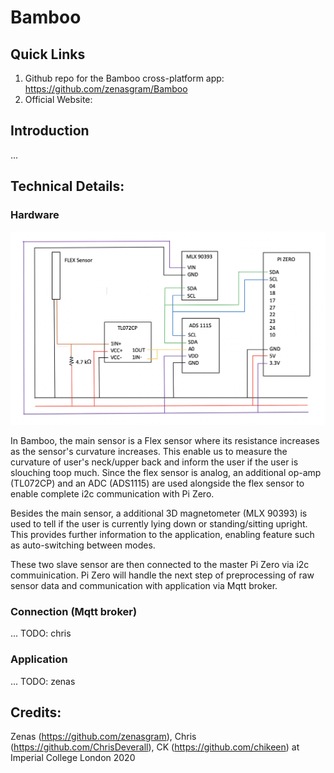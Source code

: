 # Bamboo

## Quick Links

1. Github repo for the Bamboo cross-platform app: https://github.com/zenasgram/Bamboo
2. Official Website:


## Introduction

...


## Technical Details:

### Hardware 

![Circuit Diagram of Bamboo](Hardware_circuit.png)

In Bamboo, the main sensor is a Flex sensor where its resistance increases as the sensor's curvature increases. This enable us to measure the curvature of user's neck/upper back and inform the user if the user is slouching toop much. Since the flex sensor is analog, an additional op-amp (TL072CP) and an ADC (ADS1115) are used alongside the flex sensor to enable complete i2c communication with Pi Zero. 

Besides the main sensor, a additional 3D magnetometer (MLX 90393) is used to tell if the user is currently lying down or standing/sitting upright. This provides further information to the application, enabling feature such as auto-switching between modes. 

These two slave sensor are then connected to the master Pi Zero via i2c commuinication. Pi Zero will handle the next step of preprocessing of raw sensor data and communication with application via Mqtt broker. 

### Connection (Mqtt broker)
... TODO: chris

### Application
... TODO: zenas


## Credits:

Zenas (https://github.com/zenasgram), Chris (https://github.com/ChrisDeverall), CK (https://github.com/chikeen) at Imperial College London 2020
